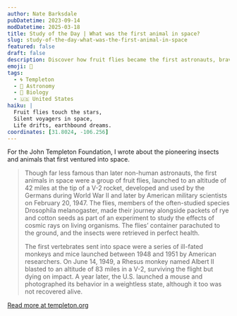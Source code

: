 ```yaml
---
author: Nate Barksdale
pubDatetime: 2023-09-14
modDatetime: 2025-03-18
title: Study of the Day | What was the first animal in space?
slug: study-of-the-day-what-was-the-first-animal-in-space
featured: false
draft: false
description: Discover how fruit flies became the first astronauts, bravely soaring into space in 1947 to unlock secrets of cosmic rays.
emoji: 🚀
tags:
  - 🌀 Templeton
  - 🌌 Astronomy
  - 🧬 Biology
  - 🇺🇸 United States
haiku: |
  Fruit flies touch the stars,  
  Silent voyagers in space,  
  Life drifts, earthbound dreams.
coordinates: [31.8024, -106.256]
---
```


For the John Templeton Foundation, I wrote about the pioneering insects and animals that first ventured into space.

> Though far less famous than later non-human astronauts, the first animals in space were a group of fruit flies, launched to an altitude of 42 miles at the tip of a V-2 rocket, developed and used by the Germans during World War II and later by American military scientists on February 20, 1947. The flies, members of the often-studied species Drosophila melanogaster, made their journey alongside packets of rye and cotton seeds as part of an experiment to study the effects of cosmic rays on living organisms. The flies’ container parachuted to the ground, and the insects were retrieved in perfect health.
>
> The first vertebrates sent into space were a series of ill-fated monkeys and mice launched between 1948 and 1951 by American researchers. On June 14, 1949, a Rhesus monkey named Albert II blasted to an altitude of 83 miles in a V-2, surviving the flight but dying on impact. A year later, the U.S. launched a mouse and photographed its behavior in a weightless state, although it too was not recovered alive.

[Read more at templeton.org](https://www.history.com/news/what-was-the-first-animal-in-space)
